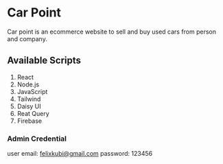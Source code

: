 # Car Point
Car point is an ecommerce website to sell and buy used cars from person and company. 

## Available Scripts
1. React 
2. Node.js
3. JavaScript
4. Tailwind
5. Daisy UI
6. Reat Query
7. Firebase

### Admin Credential
user email: felixkubi@gmail.com
password: 123456
